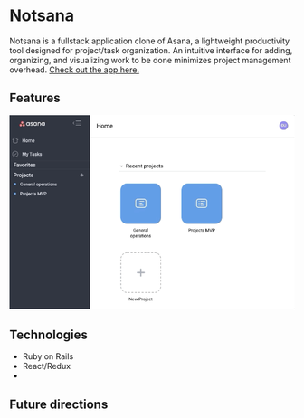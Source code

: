 # Notsana

Notsana is a fullstack application clone of Asana, a lightweight productivity tool designed for project/task organization. 
An intuitive interface for adding, organizing, and visualizing work to be done minimizes project management overhead. 
[Check out the app here.](https://notsana.herokuapp.com)

## Features
![Project creation demo](img/project_creation.gif)


## Technologies
+ Ruby on Rails
+ React/Redux
+ 


## Future directions
